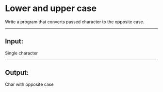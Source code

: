# Lower and upper case
Write a program that converts passed character to the opposite case.

-----

## Input:
Single character

-----

## Output:
Char with opposite case